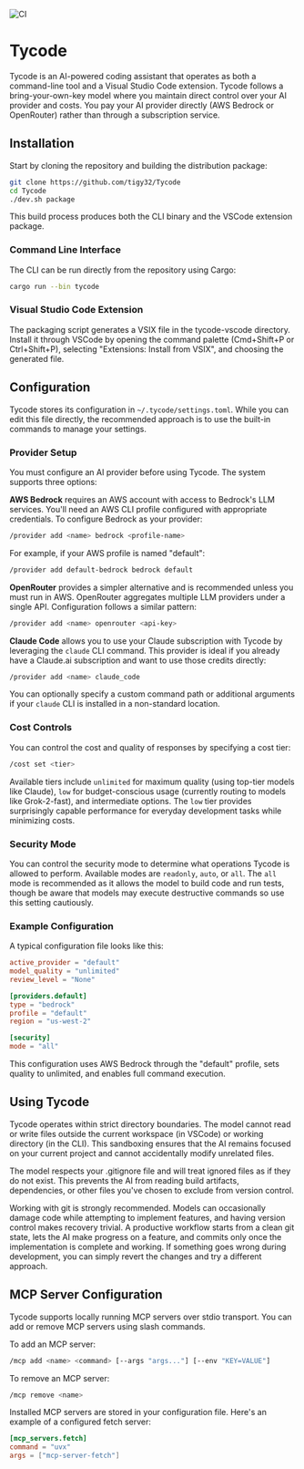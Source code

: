 ![CI](https://github.com/tigy32/Tycode/actions/workflows/ci.yml/badge.svg)

# Tycode

Tycode is an AI-powered coding assistant that operates as both a command-line tool and a Visual Studio Code extension. Tycode follows a bring-your-own-key model where you maintain direct control over your AI provider and costs. You pay your AI provider directly (AWS Bedrock or OpenRouter) rather than through a subscription service.

## Installation

Start by cloning the repository and building the distribution package:

```bash
git clone https://github.com/tigy32/Tycode
cd Tycode
./dev.sh package
```

This build process produces both the CLI binary and the VSCode extension package.

### Command Line Interface

The CLI can be run directly from the repository using Cargo:

```bash
cargo run --bin tycode
```

### Visual Studio Code Extension

The packaging script generates a VSIX file in the tycode-vscode directory. Install it through VSCode by opening the command palette (Cmd+Shift+P or Ctrl+Shift+P), selecting "Extensions: Install from VSIX", and choosing the generated file.

## Configuration

Tycode stores its configuration in `~/.tycode/settings.toml`. While you can edit this file directly, the recommended approach is to use the built-in commands to manage your settings.

### Provider Setup

You must configure an AI provider before using Tycode. The system supports three  options:

**AWS Bedrock** requires an AWS account with access to Bedrock's LLM services. You'll need an AWS CLI profile configured with appropriate credentials. To configure Bedrock as your provider:

```bash
/provider add <name> bedrock <profile-name>
```

For example, if your AWS profile is named "default":

```bash
/provider add default-bedrock bedrock default
```

**OpenRouter** provides a simpler alternative and is recommended unless you must run in AWS. OpenRouter aggregates multiple LLM providers under a single API. Configuration follows a similar pattern:

```bash
/provider add <name> openrouter <api-key>
```

**Claude Code** allows you to use your Claude subscription with Tycode by leveraging the `claude` CLI command. This provider is ideal if you already have a Claude.ai subscription and want to use those credits directly:

```bash
/provider add <name> claude_code
```

You can optionally specify a custom command path or additional arguments if your `claude` CLI is installed in a non-standard location.

### Cost Controls

You can control the cost and quality of responses by specifying a cost tier:

```bash
/cost set <tier>
```

Available tiers include `unlimited` for maximum quality (using top-tier models like Claude), `low` for budget-conscious usage (currently routing to models like Grok-2-fast), and intermediate options. The `low` tier provides surprisingly capable performance for everyday development tasks while minimizing costs.

### Security Mode

You can control the security mode to determine what operations Tycode is allowed to perform. Available modes are `readonly`, `auto`, or `all`. The `all` mode is recommended as it allows the model to build code and run tests, though be aware that models may execute destructive commands so use this setting cautiously.

### Example Configuration

A typical configuration file looks like this:

```toml
active_provider = "default"
model_quality = "unlimited"
review_level = "None"

[providers.default]
type = "bedrock"
profile = "default"
region = "us-west-2"

[security]
mode = "all"
```

This configuration uses AWS Bedrock through the "default" profile, sets quality to unlimited, and enables full command execution.

## Using Tycode

Tycode operates within strict directory boundaries. The model cannot read or write files outside the current workspace (in VSCode) or working directory (in the CLI). This sandboxing ensures that the AI remains focused on your current project and cannot accidentally modify unrelated files.

The model respects your .gitignore file and will treat ignored files as if they do not exist. This prevents the AI from reading build artifacts, dependencies, or other files you've chosen to exclude from version control.

Working with git is strongly recommended. Models can occasionally damage code while attempting to implement features, and having version control makes recovery trivial. A productive workflow starts from a clean git state, lets the AI make progress on a feature, and commits only once the implementation is complete and working. If something goes wrong during development, you can simply revert the changes and try a different approach.

## MCP Server Configuration

Tycode supports locally running MCP servers over stdio transport. You can add or remove MCP servers using slash commands.

To add an MCP server:
```bash
/mcp add <name> <command> [--args "args..."] [--env "KEY=VALUE"]
```

To remove an MCP server:
```bash
/mcp remove <name>
```

Installed MCP servers are stored in your configuration file. Here's an example of a configured fetch server:

```toml
[mcp_servers.fetch]
command = "uvx"
args = ["mcp-server-fetch"]
```
